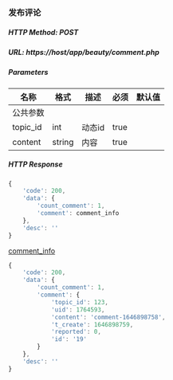 ### 发布评论

##### HTTP Method: POST
##### URL: https://host/app/beauty/comment.php

#####  Parameters
名称|格式|描述|必须|默认值
---|---|---|---|---
公共参数||||
topic_id    | int       | 动态id    | true |
content     | string    | 内容      | true |

##### HTTP Response
```javascript
{
	'code': 200,
	'data': {
		'count_comment': 1,
		'comment': comment_info
	},
	'desc': ''
}
```
[comment_info](entity_comment.md)
```javascript
{
	'code': 200,
	'data': {
		'count_comment': 1,
		'comment': {
			'topic_id': 123,
			'uid': 1764593,
			'content': 'comment-1646898758',
			't_create': 1646898759,
			'reported': 0,
			'id': '19'
		}
	},
	'desc': ''
}
```